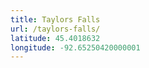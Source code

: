 ```yaml
---
title: Taylors Falls
url: /taylors-falls/
latitude: 45.4018632
longitude: -92.65250420000001
---
```

